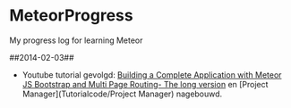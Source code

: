 MeteorProgress
==============

My progress log for learning Meteor

##2014-02-03##
* Youtube tutorial gevolgd: [Building a Complete Application with Meteor JS Bootstrap and Multi Page Routing- The long version](https://www.youtube.com/results?search_query=meteor%20js%20tutorial&sm=3)
en [Project Manager](Tutorialcode/Project Manager) nagebouwd.

